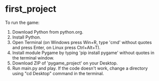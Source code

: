 # first_project
To run the game:
1. Download Python from python.org.
2. Install Python.
3. Open Terminal (on Windows press Win+R, type 'cmd' without quotes and press Enter, on Linux press Ctrl+Alt+T).
4. Install module Pygame by typing 'pip install pygame' without quotes in the terminal window.
5. Download ZIP of 'pygame_project' on your Desktop.
6. Run main.py and play.
If the code doesn't work, change a directory using "cd Desktop" command in the terminal.
